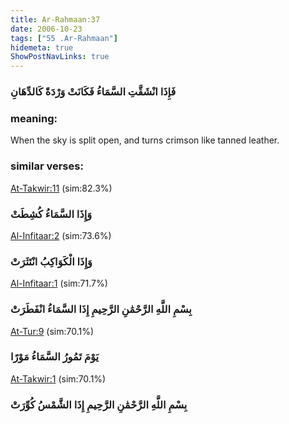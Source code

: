```yaml
---
title: Ar-Rahmaan:37
date: 2006-10-23
tags: ["55 .Ar-Rahmaan"]
hidemeta: true 
ShowPostNavLinks: true 
---
```

### فَإِذَا انْشَقَّتِ السَّمَاءُ فَكَانَتْ وَرْدَةً كَالدِّهَانِ
### meaning: 
When the sky is split open, and turns crimson like tanned leather.
### similar verses: 

[At-Takwir:11](/81/11) (sim:82.3%)

### وَإِذَا السَّمَاءُ كُشِطَتْ

[Al-Infitaar:2](/82/2) (sim:73.6%)

### وَإِذَا الْكَوَاكِبُ انْتَثَرَتْ

[Al-Infitaar:1](/82/1) (sim:71.7%)

### بِسْمِ اللَّهِ الرَّحْمَٰنِ الرَّحِيمِ إِذَا السَّمَاءُ انْفَطَرَتْ

[At-Tur:9](/52/9) (sim:70.1%)

### يَوْمَ تَمُورُ السَّمَاءُ مَوْرًا

[At-Takwir:1](/81/1) (sim:70.1%)

### بِسْمِ اللَّهِ الرَّحْمَٰنِ الرَّحِيمِ إِذَا الشَّمْسُ كُوِّرَتْ
